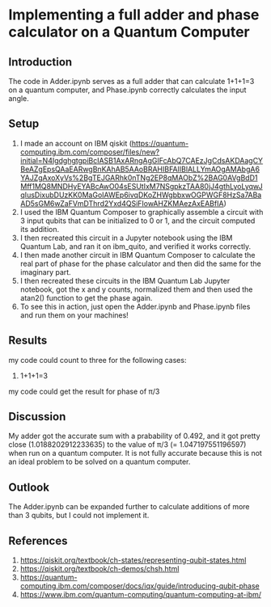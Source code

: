 # Implementing a full adder and phase calculator on a Quantum Computer 


## Introduction

The code in Adder.ipynb serves as a full adder that can calculate 1+1+1=3 on a quantum computer, and Phase.ipynb correctly calculates the input angle.

## Setup


1. I made an account on IBM qiskit (https://quantum-computing.ibm.com/composer/files/new?initial=N4IgdghgtgpiBcIASB1AxARngAgGIFcAbQ7CAEzJgCdsAKDAagCYBeAZgEpsQAaEARwgBnKAhAB5AAoBRAHIBFAIIBlALLYmAOgAMAbgA6YAJZgAxoXyVs%2BgTEJGARhk0nTNg2EP8qMAObZ%2BAG0AVgBdD1Mff1MQ8MNDHyEYABcAwO04sESUtIxM7NSgpkzTAA80jJ4gthLyoLyqwJqIusDixubDUzKK0MaGoIAWEp6ivqDKoZHWgbbxwOGPWGF8HzSa7ABaAD5sGM6wZaFVmDThrd2Yxd4QSiFIowAHZKMAezAxEABfIA)
2. I used the IBM Quantum Composer to graphically assemble a circuit with 3 input qubits that can be initialized to 0 or 1, and the circuit computed its addition.
3. I then recreated this circuit in a Jupyter notebook using the IBM Quantum Lab, and ran it on ibm_quito, and verified it works correctly.
4. I then made another circuit in IBM Quantum Composer to calculate the real part of phase for the phase calculator and then did the same for the imaginary part.
5. I then recreated these circuits in the IBM Quantum Lab Jupyter notebook, got the x and y counts, normalized them and then used the atan2() function to get the phase again.
6. To see this in action, just open the Adder.ipynb and Phase.ipynb files and run them on your machines!

## Results

my code could count to three for the following cases:

1. 1+1+1=3

my code could get the result for phase of π/3

## Discussion

My adder got the accurate sum with a prabability of 0.492, and it got pretty close (1.0188202912233635) to the value of π/3 (= 1.047197551196597) when run on a quantum computer. It is not fully accurate because this is not an ideal problem to be solved on a quantum computer.

## Outlook

The Adder.ipynb can be expanded further to calculate additions of more than 3 qubits, but I could not implement it.


## References 
 1. https://qiskit.org/textbook/ch-states/representing-qubit-states.html
 2. https://qiskit.org/textbook/ch-demos/chsh.html
 3. https://quantum-computing.ibm.com/composer/docs/iqx/guide/introducing-qubit-phase
 4. https://www.ibm.com/quantum-computing/quantum-computing-at-ibm/
